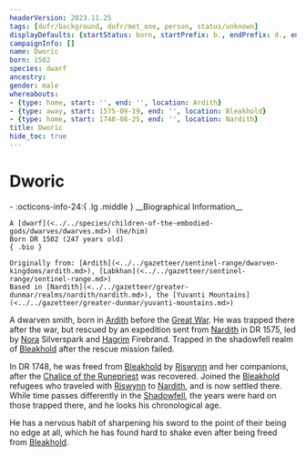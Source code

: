 ```yaml
---
headerVersion: 2023.11.25
tags: [dufr/background, dufr/met_one, person, status/unknown]
displayDefaults: {startStatus: born, startPrefix: b., endPrefix: d., endStatus: died}
campaignInfo: []
name: Dworic
born: 1502
species: dwarf
ancestry:
gender: male
whereabouts:
- {type: home, start: '', end: '', location: Ardith}
- {type: away, start: 1575-09-19, end: '', location: Bleakhold}
- {type: home, start: 1748-08-25, end: '', location: Nardith}
title: Dworic
hide_toc: true
---
```

# Dworic
<div class="grid cards ext-narrow-margin ext-one-column" markdown>
- :octicons-info-24:{ .lg .middle } __Biographical Information__

    A [dwarf](<../../species/children-of-the-embodied-gods/dwarves/dwarves.md>) (he/him)  
    Born DR 1502 (247 years old)  
    { .bio }

    Originally from: [Ardith](<../../gazetteer/sentinel-range/dwarven-kingdoms/ardith.md>), [Labkhan](<../../gazetteer/sentinel-range/sentinel-range.md>)
    Based in [Nardith](<../../gazetteer/greater-dunmar/realms/nardith/nardith.md>), the [Yuvanti Mountains](<../../gazetteer/greater-dunmar/yuvanti-mountains.md>)
</div>


A dwarven smith, born in [Ardith](<../../gazetteer/sentinel-range/dwarven-kingdoms/ardith.md>) before the [Great War](<../../events/1500s/great-war.md>). He was trapped there after the war, but rescued by an expedition sent from [Nardith](<../../gazetteer/greater-dunmar/realms/nardith/nardith.md>) in DR 1575, led by [Nora](<./nora-silverspark.md>) Silverspark and [Hagrim](<./hagrim.md>) Firebrand. Trapped in the shadowfell realm of [Bleakhold](<../../cosmology/multiverse/echo-realms/shadowfell/bleakhold.md>) after the rescue mission failed. 

In DR 1748, he was freed from [Bleakhold](<../../cosmology/multiverse/echo-realms/shadowfell/bleakhold.md>) by [Riswynn](<../pcs/dunmar-fellowship/riswynn.md>) and her companions, after the [Chalice of the Runepriest](<../../things/artifacts-of-power/chalice-of-the-runepriest.md>) was recovered. Joined the [Bleakhold](<../../cosmology/multiverse/echo-realms/shadowfell/bleakhold.md>) refugees who traveled with [Riswynn](<../pcs/dunmar-fellowship/riswynn.md>) to [Nardith](<../../gazetteer/greater-dunmar/realms/nardith/nardith.md>), and is now settled there. While time passes differently in the [Shadowfell](<../../cosmology/multiverse/echo-realms/shadowfell/shadowfell.md>), the years were hard on those trapped there, and he looks his chronological age. 

He has a nervous habit of sharpening his sword to the point of their being no edge at all, which he has found hard to shake even after being freed from [Bleakhold](<../../cosmology/multiverse/echo-realms/shadowfell/bleakhold.md>). 